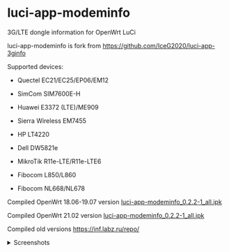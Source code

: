 # luci-app-modeminfo
3G/LTE dongle information for OpenWrt LuCi


luci-app-modeminfo is fork from https://github.com/IceG2020/luci-app-3ginfo

Supported devices:

 - Quectel EC21/EC25/EP06/EM12

 - SimCom SIM7600E-H

 - Huawei E3372 (LTE)/ME909

 - Sierra Wireless EM7455

 - HP LT4220

 - Dell DW5821e
 
 - MikroTik R11e-LTE/R11e-LTE6

 - Fibocom L850/L860

 - Fibocom NL668/NL678


Compiled OpenWrt 18.06-19.07 version [luci-app-modeminfo_0.2.2-1_all.ipk](http://openwrt.132lan.ru/packages/packages-19.07/luci/luci-app-modeminfo_0.2.2-1_all.ipk)

Compiled OpenWrt 21.02 version [luci-app-modeminfo_0.2.2-1_all.ipk](http://openwrt.132lan.ru/packages/packages-21.02/luci/luci-app-modeminfo_0.2.2-1_all.ipk)

Сompiled old versions https://inf.labz.ru/repo/


<details>
   <summary>Screenshots</summary>

   ![](https://raw.githubusercontent.com/koshev-msk/luci-app-modeminfo/master/screenshots/modeminfo-network.png)
	
   ![](https://raw.githubusercontent.com/koshev-msk/luci-app-modeminfo/master/screenshots/modeminfo-hardware.png)

   ![](https://raw.githubusercontent.com/koshev-msk/luci-app-modeminfo/master/screenshots/modeminfo-setup.png)

</details>

